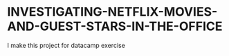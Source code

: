 # INVESTIGATING-NETFLIX-MOVIES-AND-GUEST-STARS-IN-THE-OFFICE
I make this project for datacamp exercise

